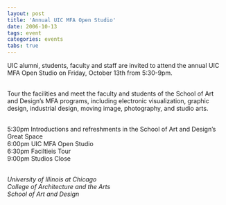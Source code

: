 ```yaml
---
layout: post
title: 'Annual UIC MFA Open Studio'
date: 2006-10-13
tags: event
categories: events
tabs: true
---
```


UIC alumni, students, faculty and staff are invited to attend the annual UIC MFA Open Studio on Friday, October 13th from 5:30-9pm.<br><br>

Tour the facilities and meet the faculty and students of the School of Art and Design&rsquo;s MFA programs, including electronic visualization, graphic design, industrial design, moving image, photography, and studio arts.<br><br>

5:30pm Introductions and refreshments in the School of Art and Design&rsquo;s Great Space<br>
6:00pm UIC MFA Open Studio<br>
6:30pm Faciltieis Tour<br>
9:00pm Studios Close<br><br>

<em>University of Illinois at Chicago<br>
College of Architecture and the Arts<br>
School of Art and Design</em>